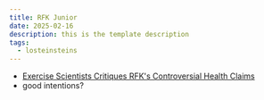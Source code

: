 ```yaml
---
title: RFK Junior
date: 2025-02-16
description: this is the template description
tags:
  - losteinsteins
---
```

- [Exercise Scientists Critiques RFK's Controversial Health Claims](https://youtu.be/hPJcpmsKayE?si=v13Qr-qTbYZmLI3A)
- good intentions?